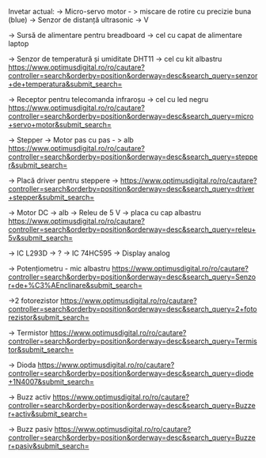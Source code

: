 Invetar actual: 
-> Micro-servo motor - > miscare de rotire cu precizie buna (blue)
-> Senzor de distanță ultrasonic -> V

-> Sursă de alimentare pentru breadboard -> cel cu capat de alimentare laptop

-> Senzor de temperatură și umiditate DHT11 -> cel cu kit albastru
https://www.optimusdigital.ro/ro/cautare?controller=search&orderby=position&orderway=desc&search_query=senzor+de+temperatura&submit_search=

-> Receptor pentru telecomanda infraroșu -> cel cu led negru
https://www.optimusdigital.ro/ro/cautare?controller=search&orderby=position&orderway=desc&search_query=micro+servo+motor&submit_search=

-> Stepper -> Motor pas cu pas - > alb
https://www.optimusdigital.ro/ro/cautare?controller=search&orderby=position&orderway=desc&search_query=stepper&submit_search=

-> Placă driver pentru steppere -> 
https://www.optimusdigital.ro/ro/cautare?controller=search&orderby=position&orderway=desc&search_query=driver+stepper&submit_search=

-> Motor DC -> alb
-> Releu de 5 V -> placa cu cap albastru
https://www.optimusdigital.ro/ro/cautare?controller=search&orderby=position&orderway=desc&search_query=releu+5v&submit_search=

-> IC L293D -> ?
-> IC 74HC595 -> Display analog

-> Potențiometru - mic albastru https://www.optimusdigital.ro/ro/cautare?controller=search&orderby=position&orderway=desc&search_query=Senzor+de+%C3%AEnclinare&submit_search=

->2 fotorezistor
https://www.optimusdigital.ro/ro/cautare?controller=search&orderby=position&orderway=desc&search_query=2+fotorezistor&submit_search=

-> Termistor
https://www.optimusdigital.ro/ro/cautare?controller=search&orderby=position&orderway=desc&search_query=Termistor&submit_search=

-> Dioda
https://www.optimusdigital.ro/ro/cautare?controller=search&orderby=position&orderway=desc&search_query=diode+1N4007&submit_search=

-> Buzz activ
https://www.optimusdigital.ro/ro/cautare?controller=search&orderby=position&orderway=desc&search_query=Buzzer+activ&submit_search=

-> Buzz pasiv
https://www.optimusdigital.ro/ro/cautare?controller=search&orderby=position&orderway=desc&search_query=Buzzer+pasiv&submit_search=
